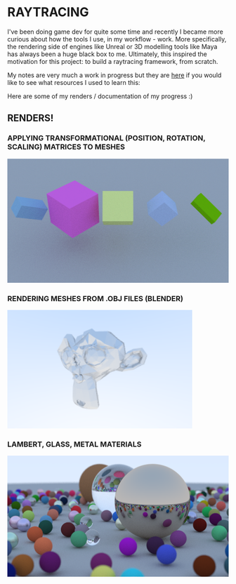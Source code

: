# RAYTRACING
I've been doing game dev for quite some time and recently I became more curious about how the tools I use, in my workflow - work. 
More specifically, the rendering side of engines like Unreal or 3D modelling tools like Maya has always been a huge black box to me.
Ultimately, this inspired the motivation for this project: to build a raytracing framework, from scratch.

My notes are very much a work in progress but they are [here](https://hungry-tray-2e2.notion.site/RAYTRACING-FROM-SCRATCH-4053ea725f994ca787ef0a7a890eeb55?pvs=74) if you would like to see what resources I used to learn this:

Here are some of my renders / documentation of my progress :)

## RENDERS!

### APPLYING TRANSFORMATIONAL (POSITION, ROTATION, SCALING) MATRICES TO MESHES
![Transformations](https://github.com/IsaacYu15/RaytracingFromScratch/blob/main/renders/TransformationMatrices.png)

### RENDERING MESHES FROM .OBJ FILES (BLENDER)
![Monkey Rendering](https://github.com/IsaacYu15/RaytracingFromScratch/raw/main/renders/MetalMonkey.png)

### LAMBERT, GLASS, METAL MATERIALS
![Spheresn](https://github.com/IsaacYu15/RaytracingFromScratch/blob/main/renders/RenderingSpheres.png)


